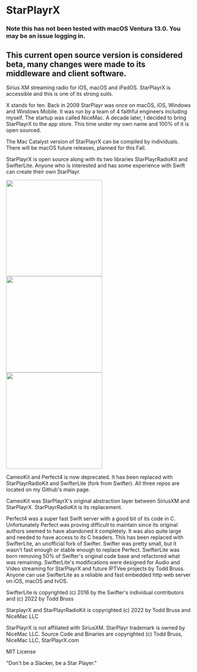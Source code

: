 # StarPlayrX

### Note this has not been tested with macOS Ventura 13.0. You may be an issue logging in.

## This current open source version is considered beta, many changes were made to its middleware and client software.

Sirius XM streaming radio for iOS, macOS and iPadOS. StarPlayrX is accessible and this is one of its strong suits.

X stands for ten. Back in 2009 StarPlayr was once on macOS, iOS, Windows and Windows Mobile. It was run by a team of 4 faithful engineers including myself. The startup was called NiceMac. A decade later, I decided to bring StarPlayrX to the app store. This time under my own name and 100% of it is open sourced.

The Mac Catalyst version of StarPlayrX can be compiled by individuals. There will be macOS future releases, planned for this Fall.

StarPlayrX is open source along with its two libraries StarPlayrRadioKit and SwifterLite. Anyone who is interested and has some experience with Swift can create their own StarPlayr.

<img src="https://user-images.githubusercontent.com/52664524/192068375-da29200b-00c5-42d2-951c-89acb12caaf6.png" width="262"> <img src="https://user-images.githubusercontent.com/52664524/192068208-91b5c67e-38b8-438b-8fdc-6ad9b64d0df8.png" width="262"> <img src="https://user-images.githubusercontent.com/52664524/192068072-c8c34cc7-27eb-4850-b26a-aaaeda0e103c.png" width="262">

CameoKit and Perfect4 is now deprecated. It has been replaced with StarPlayrRadioKit and SwifterLite (fork from Swifter). All three repos are located on my Github's main page.
 
CameoKit was StarPlayrX's original abstraction layer between SiriusXM and StarPlayrX. StarPlayrRadioKit is its replacement.

Perfect4 was a super fast Swift server with a good bit of its code in C. Unfortunately Perfect was proving difficult to maintain since its original authors seemed to have abandoned it completely. It was also quite large and needed to have access to its C headers. This has been replaced with SwifterLite, an unofficial fork of Swifter. Swifter was pretty small, but it wasn't fast enough or stable enough to replace Perfect. SwifterLite was born removing 50% of Swifter's original code base and refactored what was remaining. SwifterLite's modifications were designed for Audio and Video streaming for StarPlayrX and future IPTVee projects by Todd Bruss. Anyone can use SwifterLite as a reliable and fast embedded http web server on iOS, macOS and tvOS.

SwifterLite is copyrighted (c) 2016 by the Swifter's individual contributors and (c) 2022 by Todd Bruss 

StarplayrX and StarPlayrRadioKit is copyrighted (c) 2022 by Todd Bruss and NiceMac LLC

StarPlayrX is not affiliated with SiriusXM. StarPlayr trademark is owned by NiceMac LLC. Source Code and Binaries are copyrighted (c) Todd Bruss, NiceMac LLC, StarPlayrX.com

MIT License

"Don't be a Slacker, be a Star Player."
